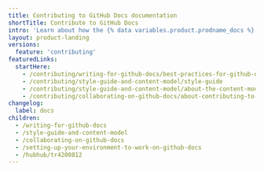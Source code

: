 ```yaml
---
title: Contributing to GitHub Docs documentation
shortTitle: Contribute to GitHub Docs
intro: 'Learn about how the {% data variables.product.prodname_docs %} team creates documentation and how you can contribute.'
layout: product-landing
versions:
  feature: 'contributing'
featuredLinks:
  startHere:
    - /contributing/writing-for-github-docs/best-practices-for-github-docs
    - /contributing/style-guide-and-content-model/style-guide
    - /contributing/style-guide-and-content-model/about-the-content-model
    - /contributing/collaborating-on-github-docs/about-contributing-to-github-docs
changelog:
  label: docs
children:
  - /writing-for-github-docs
  - /style-guide-and-content-model
  - /collaborating-on-github-docs
  - /setting-up-your-environment-to-work-on-github-docs
  - /hubhub/tr4200812
---
```

